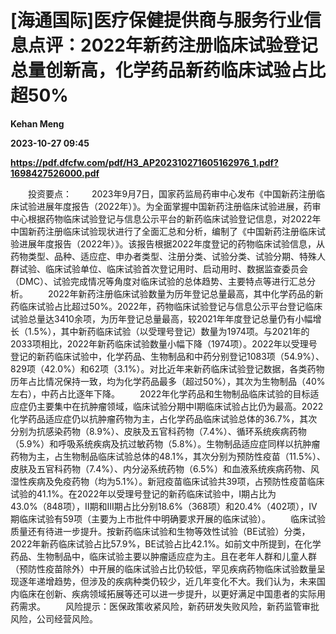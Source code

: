 # [海通国际]医疗保健提供商与服务行业信息点评：2022年新药注册临床试验登记总量创新高，化学药品新药临床试验占比超50%
**Kehan Meng**

**2023-10-27 09:45**

**https://pdf.dfcfw.com/pdf/H3_AP202310271605162976_1.pdf?1698427526000.pdf**

　　投资要点： 　　2023年9月7日，国家药监局药审中心发布《中国新药注册临床试验进展年度报告（2022年）》。为全面掌握中国新药注册临床试验进展，药审中心根据药物临床试验登记与信息公示平台的新药临床试验登记信息，对2022年中国新药注册临床试验现状进行了全面汇总和分析，编制了《中国新药注册临床试验进展年度报告（2022年）》。该报告根据2022年度登记的药物临床试验信息，从药物类型、品种、适应症、申办者类型、注册分类、试验分类、试验分期、特殊人群试验、临床试验单位、临床试验首次登记用时、启动用时、数据监查委员会（DMC）、试验完成情况等角度对临床试验的总体趋势、主要特点等进行汇总分析。 　　2022年新药注册临床试验数量为历年登记总量最高，其中化学药品的新药临床试验占比超过50%。2022年，药物临床试验登记与信息公示平台登记临床试验总量达3410余项，为历年登记总量最高，较2021年年度登记总量仍有小幅增长（1.5%），其中新药临床试验（以受理号登记）数量为1974项。与2021年的2033项相比，2022年新药临床试验数量小幅下降（1974项）。2022年以受理号登记的新药临床试验中，化学药品、生物制品和中药分别登记1083项（54.9%）、829项（42.0%）和62项（3.1%）。对比近年来新药临床试验登记数据，各类药物历年占比情况保持一致，均为化学药品最多（超过50%），其次为生物制品（40%左右），中药占比逐年下降。 　　2022年化学药品和生物制品临床试验的目标适应症仍主要集中在抗肿瘤领域，临床试验分期中I期临床试验占比仍为最高。2022化学药品适应症仍以抗肿瘤药物为主，占化学药品临床试验总体的36.7%，其次分别为抗感染药物（8.9%）、皮肤及五官科药物（7.4%）、循环系统疾病药物（5.9%）和呼吸系统疾病及抗过敏药物（5.8%）。生物制品适应症同样以抗肿瘤药物为主，占生物制品临床试验总体的48.1%，其次分别为预防性疫苗（11.5%）、皮肤及五官科药物（7.4%）、内分泌系统药物（6.5%）和血液系统疾病药物、风湿性疾病及免疫药物（均为5.1%）。新冠疫苗临床试验共39项，占预防性疫苗临床试验的41.1%。在2022年以受理号登记的新药临床试验中，I期占比为43.0%（848项），II期和III期占比分别18.6%（368项）和20.4%（402项），IV期临床试验有59项（主要为上市批件中明确要求开展的临床试验）。 　　临床试验质量还有待进一步提升。按新药临床试验和生物等效性试验（BE试验）分类，2022年新药临床试验占比57.9%，BE试验占比42.1%。如前文中所提到，在化学药品、生物制品中，临床试验主要以肿瘤适应症为主。且在老年人群和儿童人群（预防性疫苗除外）中开展的临床试验占比仍较低，罕见疾病药物临床试验数量呈现逐年递增趋势，但涉及的疾病种类仍较少，近几年变化不大。我们认为，未来国内临床在创新、疾病领域拓展等还可以进一步提升，以更好满足中国患者的实际用药需求。 　　风险提示：医保政策收紧风险，新药研发失败风险，新药监管审批风险，公司经营风险。